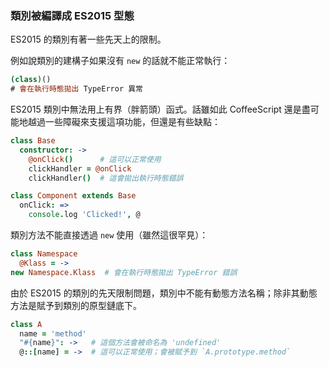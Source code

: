 ### 類別被編譯成 ES2015 型態

ES2015 的類別有著一些先天上的限制。

例如說類別的建構子如果沒有 `new` 的話就不能正常執行：

```coffee
(class)()
# 會在執行時態拋出 TypeError 異常
```

ES2015 類別中無法用上有界（胖箭頭）函式。話雖如此 CoffeeScript 還是盡可能地越過一些障礙來支援這項功能，但還是有些缺點：

```coffee
class Base
  constructor: ->
    @onClick()      # 這可以正常使用
    clickHandler = @onClick
    clickHandler()  # 這會拋出執行時態錯誤

class Component extends Base
  onClick: =>
    console.log 'Clicked!', @
```

類別方法不能直接透過 `new` 使用（雖然這很罕見）：

```coffee
class Namespace
  @Klass = ->
new Namespace.Klass  # 會在執行時態拋出 TypeError 錯誤
```

由於 ES2015 的類別的先天限制問題，類別中不能有動態方法名稱；除非其動態方法是賦予到類別的原型鏈底下。

```coffee
class A
  name = 'method'
  "#{name}": ->   # 這個方法會被命名為 'undefined'
  @::[name] = ->  # 這可以正常使用；會被賦予到 `A.prototype.method`
```
